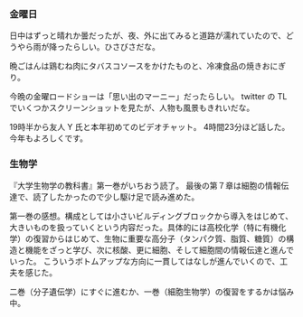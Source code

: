 ### 金曜日

日中はずっと晴れか曇だったが、夜、外に出てみると道路が濡れていたので、どうやら雨が降ったらしい。ひさびさだな。

晩ごはんは鶏むね肉にタバスコソースをかけたものと、冷凍食品の焼きおにぎり。

今晩の金曜ロードショーは「思い出のマーニー」だったらしい。
twitter の TL でいくつかスクリーンショットを見たが、人物も風景もきれいだな。

19時半から友人 Y 氏と本年初めてのビデオチャット。
4時間23分ほど話した。今年もよろしくです。

### 生物学

『大学生物学の教科書』第一巻がいちおう読了。
最後の第７章は細胞の情報伝達で、読了したかったので少し駆け足で読み進めた。

第一巻の感想。構成としては小さいビルディングブロックから導入をはじめて、大きいものを扱っていくという内容だった。具体的には高校化学（特に有機化学）の復習からはじめて、生物に重要な高分子（タンパク質、脂質、糖質）の構造と機能をざっと学び、次に核酸、更に細胞、そして細胞間の情報伝達と進んでいった。
こういうボトムアップな方向に一貫してはなしが進んでいくので、工夫を感じた。

二巻（分子遺伝学）にすぐに進むか、一巻（細胞生物学）の復習をするかは悩み中。